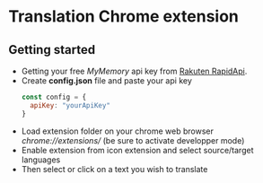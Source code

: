 # Translation Chrome extension
## Getting started
- Getting your free *MyMemory* api key from [Rakuten RapidApi](https://english.api.rakuten.net/translated/api/mymemory-translation-memory?endpoint=53aa3158e4b0b60946a2d924).
- Create **config.json** file and paste your api key
  ```javascript
  const config = {
    apiKey: "yourApiKey"
  }
  ```
- Load extension folder on your chrome web browser *chrome://extensions/* (be sure to activate developper mode)
- Enable extension from icon extension and select source/target languages
- Then select or click on a text you wish to translate

